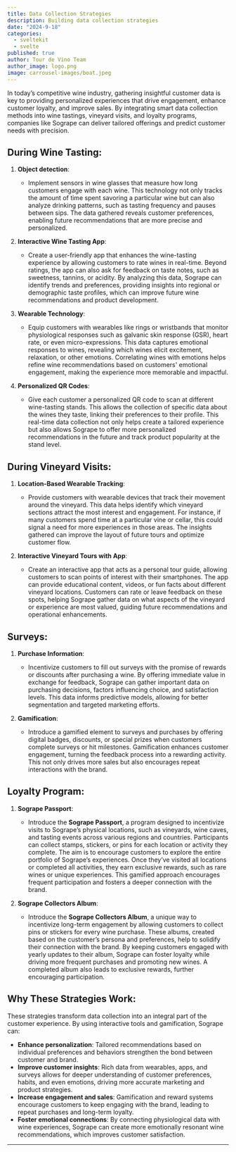 ```yaml
---
title: Data Collection Strategies
description: Building data collection strategies
date: "2024-9-18"
categories:
  - sveltekit
  - svelte
published: true
author: Tour de Vino Team
author_image: logo.png
image: carrousel-images/boat.jpeg
---
```


In today’s competitive wine industry, gathering insightful customer data is key to providing personalized experiences that drive engagement, enhance customer loyalty, and improve sales. By integrating smart data collection methods into wine tastings, vineyard visits, and loyalty programs, companies like Sogrape can deliver tailored offerings and predict customer needs with precision.

## **During Wine Tasting**:

1. **Object detection**:

   - Implement sensors in wine glasses that measure how long customers engage with each wine. This technology not only tracks the amount of time spent savoring a particular wine but can also analyze drinking patterns, such as tasting frequency and pauses between sips. The data gathered reveals customer preferences, enabling future recommendations that are more precise and personalized.

2. **Interactive Wine Tasting App**:

   - Create a user-friendly app that enhances the wine-tasting experience by allowing customers to rate wines in real-time. Beyond ratings, the app can also ask for feedback on taste notes, such as sweetness, tannins, or acidity. By analyzing this data, Sogrape can identify trends and preferences, providing insights into regional or demographic taste profiles, which can improve future wine recommendations and product development.

3. **Wearable Technology**:

   - Equip customers with wearables like rings or wristbands that monitor physiological responses such as galvanic skin response (GSR), heart rate, or even micro-expressions. This data captures emotional responses to wines, revealing which wines elicit excitement, relaxation, or other emotions. Correlating wines with emotions helps refine wine recommendations based on customers' emotional engagement, making the experience more memorable and impactful.

4. **Personalized QR Codes**:
   - Give each customer a personalized QR code to scan at different wine-tasting stands. This allows the collection of specific data about the wines they taste, linking their preferences to their profile. This real-time data collection not only helps create a tailored experience but also allows Sogrape to offer more personalized recommendations in the future and track product popularity at the stand level.

## **During Vineyard Visits**:

1. **Location-Based Wearable Tracking**:

   - Provide customers with wearable devices that track their movement around the vineyard. This data helps identify which vineyard sections attract the most interest and engagement. For instance, if many customers spend time at a particular vine or cellar, this could signal a need for more experiences in those areas. The insights gathered can improve the layout of future tours and optimize customer flow.

2. **Interactive Vineyard Tours with App**:
   - Create an interactive app that acts as a personal tour guide, allowing customers to scan points of interest with their smartphones. The app can provide educational content, videos, or fun facts about different vineyard locations. Customers can rate or leave feedback on these spots, helping Sogrape gather data on what aspects of the vineyard or experience are most valued, guiding future recommendations and operational enhancements.

## **Surveys**:

1. **Purchase Information**:

   - Incentivize customers to fill out surveys with the promise of rewards or discounts after purchasing a wine. By offering immediate value in exchange for feedback, Sogrape can gather important data on purchasing decisions, factors influencing choice, and satisfaction levels. This data informs predictive models, allowing for better segmentation and targeted marketing efforts.

2. **Gamification**:
   - Introduce a gamified element to surveys and purchases by offering digital badges, discounts, or special prizes when customers complete surveys or hit milestones. Gamification enhances customer engagement, turning the feedback process into a rewarding activity. This not only drives more sales but also encourages repeat interactions with the brand.

## **Loyalty Program**:

1. **Sogrape Passport**:

   - Introduce the **Sogrape Passport**, a program designed to incentivize visits to Sogrape’s physical locations, such as vineyards, wine caves, and tasting events across various regions and countries. Participants can collect stamps, stickers, or pins for each location or activity they complete. The aim is to encourage customers to explore the entire portfolio of Sogrape’s experiences. Once they’ve visited all locations or completed all activities, they earn exclusive rewards, such as rare wines or unique experiences. This gamified approach encourages frequent participation and fosters a deeper connection with the brand.

2. **Sogrape Collectors Album**:
   - Introduce the **Sogrape Collectors Album**, a unique way to incentivize long-term engagement by allowing customers to collect pins or stickers for every wine purchase. These albums, created based on the customer’s persona and preferences, help to solidify their connection with the brand. By keeping customers engaged with yearly updates to their album, Sogrape can foster loyalty while driving more frequent purchases and promoting new wines. A completed album also leads to exclusive rewards, further encouraging participation.

## **Why These Strategies Work**:

These strategies transform data collection into an integral part of the customer experience. By using interactive tools and gamification, Sogrape can:

- **Enhance personalization**: Tailored recommendations based on individual preferences and behaviors strengthen the bond between customer and brand.
- **Improve customer insights**: Rich data from wearables, apps, and surveys allows for deeper understanding of customer preferences, habits, and even emotions, driving more accurate marketing and product strategies.
- **Increase engagement and sales**: Gamification and reward systems encourage customers to keep engaging with the brand, leading to repeat purchases and long-term loyalty.
- **Foster emotional connections**: By connecting physiological data with wine experiences, Sogrape can create more emotionally resonant wine recommendations, which improves customer satisfaction.

---

